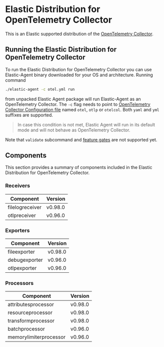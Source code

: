 # Elastic Distribution for OpenTelemetry Collector

This is an Elastic supported distribution of the [OpenTelemetry Collector](https://github.com/open-telemetry/opentelemetry-collector).

## Running the Elastic Distribution for OpenTelemetry Collector

To run the Elastic Distribution for OpenTelemetry Collector you can use Elastic-Agent binary downloaded for your OS and architecture. 
Running command 

```bash
./elastic-agent -c otel.yml run
```

from unpacked Elastic Agent package will run Elastic-Agent as an OpenTelemetry Collector. The `-c` flag needs to point to [OpenTelemetry Collector Configuration file](https://opentelemetry.io/docs/collector/configuration/) named `otel`, `otlp` or `otelcol`.
Both `yaml` and `yml` suffixes are supported. 

> In case this condition is not met, Elastic Agent will run in its default mode and will not behave as OpenTelemetry Collector.

Note that `validate` subcommand and [feature gates](https://github.com/open-telemetry/opentelemetry-collector/blob/main/featuregate/README.md#controlling-gates) are not supported yet.

## Components

This section provides a summary of components included in the Elastic Distribution for OpenTelemetry Collector.


### Receivers

| Component | Version |
|---|---|
| filelogreceiver | v0.98.0|
| otlpreceiver | v0.96.0|




### Exporters

| Component | Version |
|---|---|
| fileexporter | v0.98.0|
| debugexporter | v0.96.0|
| otlpexporter | v0.96.0|




### Processors

| Component | Version |
|---|---|
| attributesprocessor | v0.98.0|
| resourceprocessor | v0.98.0|
| transformprocessor | v0.98.0|
| batchprocessor | v0.96.0|
| memorylimiterprocessor | v0.96.0|



